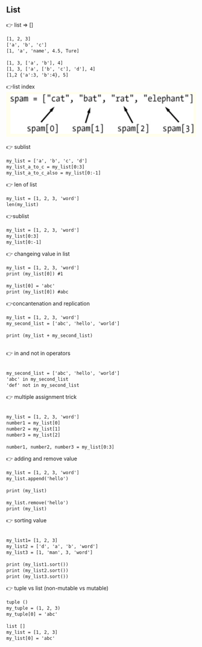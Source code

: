 ## List

:point_right: list => []
```
[1, 2, 3]
['a', 'b', 'c']
[1, 'a', 'name', 4.5, Ture]

[1, 3, ['a', 'b'], 4]
[1, 3, ['a', ['b', 'c'], 'd'], 4]
[1,2 {'a':3, 'b':4}, 5]
```

:point_right:list index\
![list_index](./list_index.PNG)

:point_right: sublist
```
my_list = ['a', 'b', 'c', 'd']
my_list_a_to_c = my_list[0:3]
my_list_a_to_c_also = my_list[0:-1]

```

:point_right: len of list
```
my_list = [1, 2, 3, 'word']
len(my_list)
```
:point_right:sublist

```
my_list = [1, 2, 3, 'word']
my_list[0:3]
my_list[0:-1]

```
:point_right: changeing value in list
```
my_list = [1, 2, 3, 'word']
print (my_list[0]) #1

my_list[0] = 'abc'
print (my_list[0]) #abc

```
:point_right:concantenation and replication
```
my_list = [1, 2, 3, 'word']
my_second_list = ['abc', 'hello', 'world']

print (my_list + my_second_list)


```
:point_right: in and not in operators
```

my_second_list = ['abc', 'hello', 'world']
'abc' in my_second_list
'def' not in my_second_list
```


:point_right: multiple assignment trick
```

my_list = [1, 2, 3, 'word']
number1 = my_list[0]
number2 = my_list[1]
number3 = my_list[2]

number1, number2, number3 = my_list[0:3]
```

:point_right: adding and remove value

```
my_list = [1, 2, 3, 'word']
my_list.append('hello')

print (my_list)

my_list.remove('hello')
print (my_list)

```
:point_right: sorting value
```

my_list1= [1, 2, 3]
my_list2 = ['d', 'a', 'b', 'word']
my_list3 = [1, 'man', 3, 'word']

print (my_list1.sort())
print (my_list2.sort())
print (my_list3.sort())
```
:point_right: tuple vs list (non-mutable vs mutable)
```
tuple ()
my_tuple = (1, 2, 3)
my_tuple[0] = 'abc'

list []
my_list = [1, 2, 3]
my_list[0] = 'abc'
```

